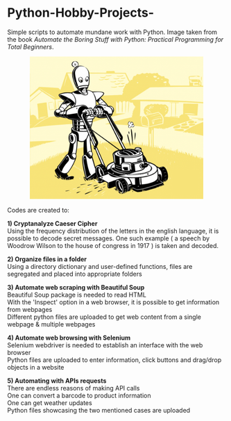 # Python-Hobby-Projects-
Simple scripts to automate mundane work with Python. Image taken from the book *Automate the Boring Stuff with Python: Practical Programming for Total Beginners*.

<p align="center">
<img src="https://github.com/Pravin93-Murugesan/Python-Hobby-Projects-/blob/master/automate_edit.png" width="400"> 
</p>

Codes are created to: 
  
**1) Cryptanalyze Caeser Cipher**  
      Using the frequency distribution of the letters in the english language, it is possible to decode secret messages. One such             example ( a speech by Woodrow Wilson to the house of congress in 1917 ) is taken and decoded. 

**2) Organize files in a folder**  
      Using a directory dictionary and user-defined functions, files are segregated and placed into appropriate folders  
      
**3) Automate web scraping with Beautiful Soup**  
      Beautiful Soup package is needed to read HTML  
      With the 'Inspect' option in a web browser, it is possible to get information from webpages  
      Different python files are uploaded to get web content from a single webpage & multiple webpages  
      
**4) Automate web browsing with Selenium**  
        Selenium webdriver is needed to establish an interface with the web browser  
        Python files are uploaded to enter information, click buttons and drag/drop objects in a website   
      
**5) Automating with APIs requests**  
      There are endless reasons of making API calls  
      One can convert a barcode to product information  
      One can get weather updates  
      Python files showcasing the two mentioned cases are uploaded  
      
